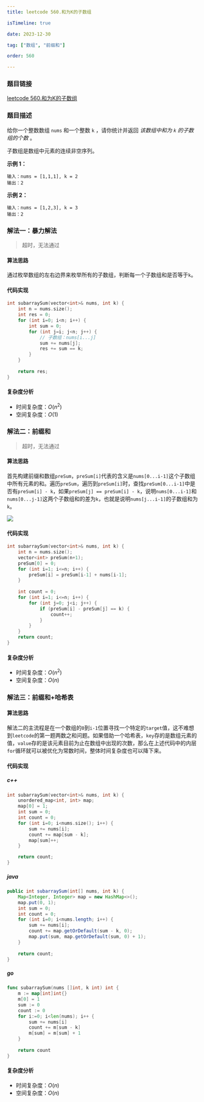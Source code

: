 ```yaml
---
title: leetcode 560.和为K的子数组

isTimeline: true

date: 2023-12-30

tag: ["数组", "前缀和"]

order: 560

---
```


### 题目链接

<a href="https://leetcode.cn/problems/subarray-sum-equals-k">leetcode 560.和为K的子数组</a>

### 题目描述

给你一个整数数组 `nums` 和一个整数 `k` ，请你统计并返回 *该数组中和为 `k` 的子数组的个数* 。

子数组是数组中元素的连续非空序列。

**示例 1：**

```text
输入：nums = [1,1,1], k = 2
输出：2
```

**示例 2：**

```
输入：nums = [1,2,3], k = 3
输出：2
```

### 解法一：暴力解法

> 超时，无法通过

#### 算法思路

通过枚举数组的左右边界来枚举所有的子数组，判断每一个子数组和是否等于`k`。

#### 代码实现

```cpp
int subarraySum(vector<int>& nums, int k) {
    int n = nums.size();
    int res = 0;
    for (int i=0; i<n; i++) {
        int sum = 0;
        for (int j=i; j<n; j++) {
            // 子数组：nums[i...j]
            sum += nums[j];
            res += sum == k;
        }
    }
    
    return res;
}
```

#### 复杂度分析

- 时间复杂度：$O(n^2)$
- 空间复杂度：$O(1)$

### 解法二：前缀和

> 超时，无法通过

#### 算法思路

首先构建前缀和数组`preSum`，`preSum[i]`代表的含义是`nums[0...i-1]`这个子数组中所有元素的和。遍历`preSum`，遍历到`preSum[i]`时，查找`preSum[0...i-1]`中是否有`preSum[i] - k`，如果`preSum[j] == preSum[i] - k`，说明`nums[0...i-1]`和`nums[0...j-1]`这两个子数组和的差为`k`，也就是说明`nums[j...i-1]`的子数组和为`k`。

![](https://ddf-typora-pics.oss-cn-shanghai.aliyuncs.com/picGo202312291410300.png)

#### 代码实现

```cpp
int subarraySum(vector<int>& nums, int k) {
    int n = nums.size();
	vector<int> preSum(n+1);
    preSum[0] = 0;
    for (int i=1; i<=n; i++) {
        preSum[i] = preSum[i-1] + nums[i-1];
    }
    
    int count = 0;
    for (int i=1; i<=n; i++) {
        for (int j=0; j<i; j++) {
            if (preSum[i] - preSum[j] == k) {
                count++;
            }
        }
    }
    return count;
}
```

#### 复杂度分析

- 时间复杂度：$O(n^2)$
- 空间复杂度：$O(n)$

### 解法三：前缀和+哈希表

#### 算法思路

解法二的主流程是在一个数组的`0`到`i-1`位置寻找一个特定的`target`值，这不难想到`leetcode`的第一题两数之和问题。如果借助一个哈希表，`key`存的是数组元素的值，`value`存的是该元素目前为止在数组中出现的次数，那么在上述代码中的内层`for`循环就可以被优化为常数时间，整体时间复杂度也可以降下来。

#### 代码实现

##### c++

```cpp
int subarraySum(vector<int>& nums, int k) {
    unordered_map<int, int> map;
    map[0] = 1;
    int sum = 0;
    int count = 0;
    for (int i=0; i<nums.size(); i++) {
        sum += nums[i];
        count += map[sum - k];
        map[sum]++;
    }

    return count;
}
```

##### java

```java
public int subarraySum(int[] nums, int k) {
    Map<Integer, Integer> map = new HashMap<>();
    map.put(0, 1);
    int sum = 0;
    int count = 0;
    for (int i=0; i<nums.length; i++) {
        sum += nums[i];
        count += map.getOrDefault(sum - k, 0);
        map.put(sum, map.getOrDefault(sum, 0) + 1);
    }
    
    return count;
}
```

##### go

```go
func subarraySum(nums []int, k int) int {
	m := map[int]int{}
    m[0] = 1
    sum := 0
    count := 0
    for i:=0; i<len(nums); i++ {
        sum += nums[i]
        count += m[sum - k]
        m[sum] = m[sum] + 1
    }
    
    return count
}
```

#### 复杂度分析

- 时间复杂度：$O(n)$
- 空间复杂度：$O(n)$